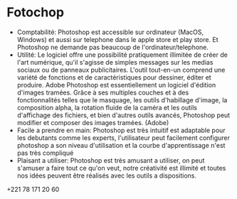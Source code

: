 
# Fotochop

- Comptabilité: Photoshop est accessible sur ordinateur (MacOS, Windows) et aussi sur telephone dans le apple store et play store. Et Photoshop ne demande pas beaucoup de l'ordinateur/telephone.
- Utilité: Le logiciel offre une possibilité pratiquement illimitée de créer de l'art numérique, qu'il s'agisse de simples messages sur les medias sociaux ou de panneaux publicitaires. L'outil tout-en-un comprend une variété de fonctions et de caractéristiques pour dessiner, éditer et produire. Adobe Photoshop est essentiellement un logiciel d'édition d'images tramées. Grâce à ses multiples couches et à des fonctionnalités telles que le masquage, les outils d'habillage d'image, la composition alpha, la rotation fluide de la caméra et les outils d'affichage des fichiers, et bien d'autres outils avancés, Photoshop peut modifier et composer des images tramées. (Adobe)
- Facile a prendre en main: Photoshop est très intuitif est adaptable pour les debutants comme les experts, l'utilisateur peut facilement configurer photoshop a son niveau d'utilisation et la courbe d'apprentissage n'est pas très compliqué
- Plaisant a utiliser: Photoshop est très amusant a utiliser, on peut s'amuser a faire tout ce qu'on veut, notre créativité est illimité et toutes nos idées peuvent être réalisés avec les outils a dispositions. 

+221 78 171 20 60